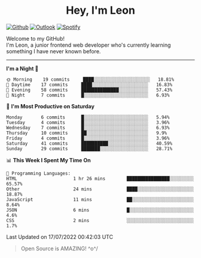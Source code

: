 <h1 align="center">Hey, I'm Leon</h1>

[![Github](https://img.shields.io/badge/-Github-000?style=flat&logo=Github&logoColor=white)](https://github.com/ooohmydawn)
[![Outlook](https://img.shields.io/badge/-Outlook-0078D4?style=flat&logo=Microsoft-Outlook&logoColor=white)](mailto:ooohmydawn@hotmail.com)
[![Spotify](https://img.shields.io/badge/-Spotify-1DB954?style=flat&logo=Spotify&logoColor=white)](https://open.spotify.com/user/tkf5c7q582tnbk7v0t9d3fsqq)
&nbsp;

Welcome to my GitHub! <br/>
I'm Leon, a junior frontend web developer who's currently learning something I have never known before.

***

<!--START_SECTION:waka-->
**I'm a Night 🦉** 

```text
🌞 Morning    19 commits     ████░░░░░░░░░░░░░░░░░░░░░   18.81% 
🌆 Daytime    17 commits     ████░░░░░░░░░░░░░░░░░░░░░   16.83% 
🌃 Evening    58 commits     ██████████████░░░░░░░░░░░   57.43% 
🌙 Night      7 commits      █░░░░░░░░░░░░░░░░░░░░░░░░   6.93%

```
📅 **I'm Most Productive on Saturday** 

```text
Monday       6 commits      █░░░░░░░░░░░░░░░░░░░░░░░░   5.94% 
Tuesday      4 commits      █░░░░░░░░░░░░░░░░░░░░░░░░   3.96% 
Wednesday    7 commits      █░░░░░░░░░░░░░░░░░░░░░░░░   6.93% 
Thursday     10 commits     ██░░░░░░░░░░░░░░░░░░░░░░░   9.9% 
Friday       4 commits      █░░░░░░░░░░░░░░░░░░░░░░░░   3.96% 
Saturday     41 commits     ██████████░░░░░░░░░░░░░░░   40.59% 
Sunday       29 commits     ███████░░░░░░░░░░░░░░░░░░   28.71%

```


📊 **This Week I Spent My Time On** 

```text
💬 Programming Languages: 
HTML                     1 hr 26 mins        ████████████████░░░░░░░░░   65.57% 
Other                    24 mins             ████░░░░░░░░░░░░░░░░░░░░░   18.87% 
JavaScript               11 mins             ██░░░░░░░░░░░░░░░░░░░░░░░   8.64% 
JSON                     6 mins              █░░░░░░░░░░░░░░░░░░░░░░░░   4.6% 
CSS                      2 mins              ░░░░░░░░░░░░░░░░░░░░░░░░░   1.7%

```


 Last Updated on 17/07/2022 00:42:03 UTC
<!--END_SECTION:waka-->


> Open Source is AMAZING! \^o^/
